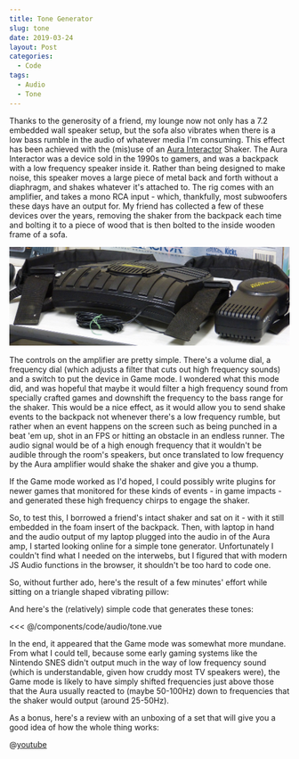 ```yaml
---
title: Tone Generator
slug: tone
date: 2019-03-24
layout: Post
categories:
  - Code
tags:
  - Audio
  - Tone
---
```


Thanks to the generosity of a friend, my lounge now not only has a 7.2 embedded wall speaker setup, but the sofa also vibrates when there is a low bass rumble in the audio of whatever media I'm consuming. This effect has been achieved with the (mis)use of an [Aura Interactor](https://en.wikipedia.org/wiki/Aura_Interactor) Shaker. The Aura Interactor was a device sold in the 1990s to gamers, and was a backpack with a low frequency speaker inside it. Rather than being designed to make noise, this speaker moves a large piece of metal back and forth without a diaphragm, and shakes whatever it's attached to. The rig comes with an amplifier, and takes a mono RCA input - which, thankfully, most subwoofers these days have an output for. My friend has collected a few of these devices over the years, removing the shaker from the backpack each time and bolting it to a piece of wood that is then bolted to the inside wooden frame of a sofa.

<!-- more -->

![Aura Interactor](./1920px-Aura-Interactor-force-feedback-vest.jpg)

The controls on the amplifier are pretty simple. There's a volume dial, a frequency dial (which adjusts a filter that cuts out high frequency sounds) and a switch to put the device in Game mode. I wondered what this mode did, and was hopeful that maybe it would filter a high frequency sound from specially crafted games and downshift the frequency to the bass range for the shaker. This would be a nice effect, as it would allow you to send shake events to the backpack not whenever there's a low frequency rumble, but rather when an event happens on the screen such as being punched in a beat 'em up, shot in an FPS or hitting an obstacle in an endless runner. The audio signal would be of a high enough frequency that it wouldn't be audible through the room's speakers, but once translated to low frequency by the Aura amplifier would shake the shaker and give you a thump.

If the Game mode worked as I'd hoped, I could possibly write plugins for newer games that monitored for these kinds of events - in game impacts - and generated these high frequency chirps to engage the shaker.

So, to test this, I borrowed a friend's intact shaker and sat on it - with it still embedded in the foam insert of the backpack. Then, with laptop in hand and the audio output of my laptop plugged into the audio in of the Aura amp, I started looking online for a simple tone generator. Unfortunately I couldn't find what I needed on the interwebs, but I figured that with modern JS Audio functions in the browser, it shouldn't be too hard to code one.

So, without further ado, here's the result of a few minutes' effort while sitting on a triangle shaped vibrating pillow:

<code-audio-tone />

And here's the (relatively) simple code that generates these tones:

<<< @/components/code/audio/tone.vue

In the end, it appeared that the Game mode was somewhat more mundane. From what I could tell, because some early gaming systems like the Nintendo SNES didn't output much in the way of low frequency sound (which is understandable, given how cruddy most TV speakers were), the Game mode is likely to have simply shifted frequencies just above those that the Aura usually reacted to (maybe 50-100Hz) down to frequencies that the shaker would output (around 25-50Hz).

As a bonus, here's a review with an unboxing of a set that will give you a good idea of how the whole thing works:

@[youtube](https://youtu.be/K1Dzm7LeuGM)
